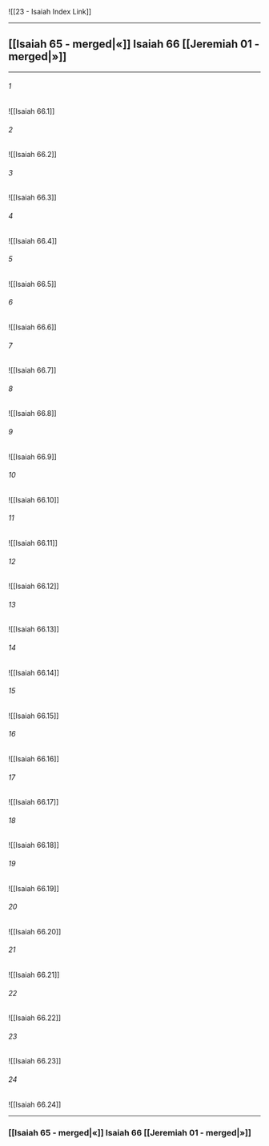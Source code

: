 ![[23 - Isaiah Index Link]]

---
##  [[Isaiah 65 - merged|«]] Isaiah 66 [[Jeremiah 01 - merged|»]]

---

###### 1
![[Isaiah 66.1]] 

###### 2
![[Isaiah 66.2]] 

###### 3
![[Isaiah 66.3]] 

###### 4
![[Isaiah 66.4]]

###### 5 
![[Isaiah 66.5]] 

###### 6
![[Isaiah 66.6]] 

###### 7
![[Isaiah 66.7]] 

###### 8
![[Isaiah 66.8]] 

###### 9
![[Isaiah 66.9]] 

###### 10
![[Isaiah 66.10]] 

###### 11
![[Isaiah 66.11]] 

###### 12
![[Isaiah 66.12]]

###### 13
![[Isaiah 66.13]] 

###### 14
![[Isaiah 66.14]] 

###### 15
![[Isaiah 66.15]]

###### 16
![[Isaiah 66.16]] 

###### 17
![[Isaiah 66.17]]

###### 18
![[Isaiah 66.18]] 

###### 19
![[Isaiah 66.19]] 

###### 20
![[Isaiah 66.20]]

###### 21
![[Isaiah 66.21]] 

###### 22
![[Isaiah 66.22]] 

###### 23
![[Isaiah 66.23]]

###### 24
![[Isaiah 66.24]] 


---
###  [[Isaiah 65 - merged|«]] Isaiah 66 [[Jeremiah 01 - merged|»]]